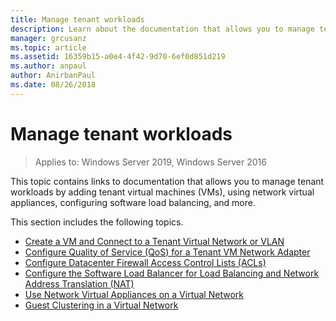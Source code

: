 ```yaml
---
title: Manage tenant workloads
description: Learn about the documentation that allows you to manage tenant workloads by adding tenant virtual machines (VMs), using network virtual appliances, configuring software load balancing, and more.
manager: grcusanz
ms.topic: article
ms.assetid: 16359b15-a0e4-4f42-9d70-6ef0d851d219
ms.author: anpaul
author: AnirbanPaul
ms.date: 08/26/2018
---
```

# Manage tenant workloads

>Applies to: Windows Server 2019, Windows Server 2016

This topic contains links to documentation that allows you to manage tenant workloads by adding tenant virtual machines (VMs), using network virtual appliances, configuring software load balancing, and more.

This section includes the following topics.

- [Create a VM and Connect to a Tenant Virtual Network or VLAN](Create-a-Tenant-VM.md)
- [Configure Quality of Service (QoS) for a Tenant VM Network Adapter](Configure-QoS-for-Tenant-VM-Network-Adapter.md)
- [Configure Datacenter Firewall Access Control Lists (ACLs)](Configure-Datacenter-Firewall-ACLs.md)
- [Configure the Software Load Balancer for Load Balancing and Network Address Translation (NAT)](Configure-SLB-and-NAT.md)
- [Use Network Virtual Appliances on a Virtual Network](Use-Network-Virtual-Appliances-on-a-VN.md)
- [Guest Clustering in a Virtual Network](guest-clustering.md)